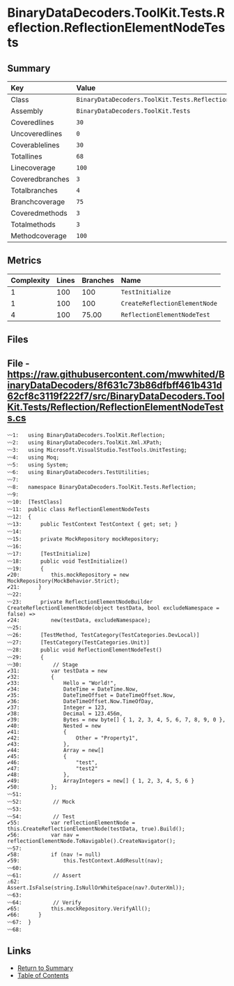 ﻿# BinaryDataDecoders.ToolKit.Tests.Reflection.ReflectionElementNodeTests

## Summary

| Key             | Value                                                                    |
| :-------------- | :----------------------------------------------------------------------- |
| Class           | `BinaryDataDecoders.ToolKit.Tests.Reflection.ReflectionElementNodeTests` |
| Assembly        | `BinaryDataDecoders.ToolKit.Tests`                                       |
| Coveredlines    | `30`                                                                     |
| Uncoveredlines  | `0`                                                                      |
| Coverablelines  | `30`                                                                     |
| Totallines      | `68`                                                                     |
| Linecoverage    | `100`                                                                    |
| Coveredbranches | `3`                                                                      |
| Totalbranches   | `4`                                                                      |
| Branchcoverage  | `75`                                                                     |
| Coveredmethods  | `3`                                                                      |
| Totalmethods    | `3`                                                                      |
| Methodcoverage  | `100`                                                                    |

## Metrics

| Complexity | Lines | Branches | Name                          |
| :--------- | :---- | :------- | :---------------------------- |
| 1          | 100   | 100      | `TestInitialize`              |
| 1          | 100   | 100      | `CreateReflectionElementNode` |
| 4          | 100   | 75.00    | `ReflectionElementNodeTest`   |

## Files

## File - https://raw.githubusercontent.com/mwwhited/BinaryDataDecoders/8f631c73b86dfbff461b431d62cf8c3119f222f7/src/BinaryDataDecoders.ToolKit.Tests/Reflection/ReflectionElementNodeTests.cs

```CSharp
〰1:   using BinaryDataDecoders.ToolKit.Reflection;
〰2:   using BinaryDataDecoders.ToolKit.Xml.XPath;
〰3:   using Microsoft.VisualStudio.TestTools.UnitTesting;
〰4:   using Moq;
〰5:   using System;
〰6:   using BinaryDataDecoders.TestUtilities;
〰7:   
〰8:   namespace BinaryDataDecoders.ToolKit.Tests.Reflection;
〰9:   
〰10:  [TestClass]
〰11:  public class ReflectionElementNodeTests
〰12:  {
〰13:      public TestContext TestContext { get; set; }
〰14:  
〰15:      private MockRepository mockRepository;
〰16:  
〰17:      [TestInitialize]
〰18:      public void TestInitialize()
〰19:      {
✔20:          this.mockRepository = new MockRepository(MockBehavior.Strict);
✔21:      }
〰22:  
〰23:      private ReflectionElementNodeBuilder CreateReflectionElementNode(object testData, bool excludeNamespace = false) =>
✔24:          new(testData, excludeNamespace);
〰25:  
〰26:      [TestMethod, TestCategory(TestCategories.DevLocal)]
〰27:      [TestCategory(TestCategories.Unit)]
〰28:      public void ReflectionElementNodeTest()
〰29:      {
〰30:          // Stage
✔31:          var testData = new
✔32:          {
✔33:              Hello = "World!",
✔34:              DateTime = DateTime.Now,
✔35:              DateTimeOffset = DateTimeOffset.Now,
✔36:              DateTimeOffset.Now.TimeOfDay,
✔37:              Integer = 123,
✔38:              Decimal = 123.456m,
✔39:              Bytes = new byte[] { 1, 2, 3, 4, 5, 6, 7, 8, 9, 0 },
✔40:              Nested = new
✔41:              {
✔42:                  Other = "Property1",
✔43:              },
✔44:              Array = new[]
✔45:              {
✔46:                  "test",
✔47:                  "test2"
✔48:              },
✔49:              ArrayIntegers = new[] { 1, 2, 3, 4, 5, 6 }
✔50:          };
〰51:  
〰52:          // Mock
〰53:  
〰54:          // Test
✔55:          var reflectionElementNode = this.CreateReflectionElementNode(testData, true).Build();
✔56:          var nav = reflectionElementNode.ToNavigable().CreateNavigator();
〰57:  
✔58:          if (nav != null)
✔59:              this.TestContext.AddResult(nav);
〰60:  
〰61:          // Assert
⚠62:          Assert.IsFalse(string.IsNullOrWhiteSpace(nav?.OuterXml));
〰63:  
〰64:          // Verify
✔65:          this.mockRepository.VerifyAll();
✔66:      }
〰67:  }
〰68:  
```

## Links

* [Return to Summary](Summary.md)
* [Table of Contents](../TOC.md)

